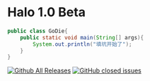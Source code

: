 # Halo 1.0 Beta
```java
public class GoDie{
    public static void main(String[] args){
        System.out.println("填坑开始了");
    }
}
```

[![Github All Releases](https://img.shields.io/github/downloads/atom/atom/total.svg)](https://ryanc.cc)
[![GitHub closed issues](https://img.shields.io/github/issues-closed/badges/shields.svg)](https://ryanc.cc)

